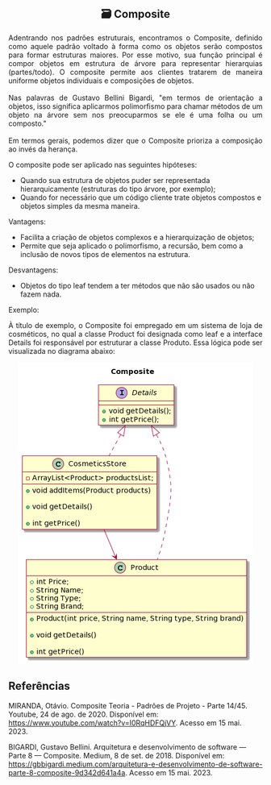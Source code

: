 <h2 align="center">🗃 Composite</h2>

<p align="justify">
Adentrando nos padrões estruturais, encontramos o Composite, definido como aquele padrão voltado à forma como os objetos serão compostos para formar estruturas maiores. Por esse motivo, sua função principal é compor objetos em estrutura de árvore para representar hierarquias (partes/todo). O composite permite aos clientes tratarem de maneira uniforme objetos individuais e composições de objetos.<br>
<br>
Nas palavras de Gustavo Bellini Bigardi, "em termos de orientação a objetos, isso significa aplicarmos polimorfismo para chamar métodos de um objeto na árvore sem nos preocuparmos se ele é uma folha ou um composto."<br>
<br>
Em termos gerais, podemos dizer que o Composite prioriza a composição ao invés da herança.<br>
</p>

O composite pode ser aplicado nas seguintes hipóteses:

- Quando sua estrutura de objetos puder ser representada hierarquicamente (estruturas do tipo árvore, por exemplo);
- Quando for necessário que um código cliente trate objetos compostos e objetos simples da mesma maneira.

Vantagens:

- Facilita a criação de objetos complexos e a hierarquização de objetos;
- Permite que seja aplicado o polimorfismo, a recursão, bem como a inclusão de novos tipos de elementos na estrutura.

Desvantagens:

- Objetos do tipo leaf tendem a ter métodos que não são usados ou não fazem nada.

Exemplo:

<p align="justify">À título de exemplo, o Composite foi empregado em um sistema de loja de cosméticos, no qual a classe Product foi designada como leaf e a interface Details foi responsável por estruturar a classe Produto. Essa lógica pode ser visualizada no diagrama abaixo:</p>

<div align="center">
  <img src="Images/Diagrama-Composite.png" alt="Diagrama de classes Composite"/>
</div>

## Referências

MIRANDA, Otávio. Composite Teoria - Padrões de Projeto - Parte 14/45. Youtube, 24 de ago. de 2020. Disponível em: <https://www.youtube.com/watch?v=I0RqHDFQjVY>. Acesso em 15 mai. 2023.

BIGARDI, Gustavo Bellini. Arquitetura e desenvolvimento de software — Parte 8 — Composite. Medium, 8 de set. de 2018. Disponível em: <https://gbbigardi.medium.com/arquitetura-e-desenvolvimento-de-software-parte-8-composite-9d342d641a4a>. Acesso em 15 mai. 2023.
